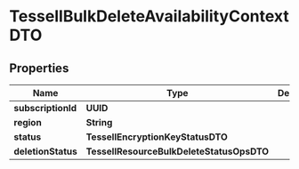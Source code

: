 

# TessellBulkDeleteAvailabilityContextDTO


## Properties

Name | Type | Description | Notes
------------ | ------------- | ------------- | -------------
**subscriptionId** | **UUID** |  |  [optional]
**region** | **String** |  |  [optional]
**status** | **TessellEncryptionKeyStatusDTO** |  |  [optional]
**deletionStatus** | **TessellResourceBulkDeleteStatusOpsDTO** |  |  [optional]



